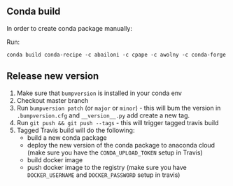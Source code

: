 ## Conda build
In order to create conda package manually:

Run: 
```
conda build conda-recipe -c abailoni -c cpape -c awolny -c conda-forge
```

## Release new version
1. Make sure that `bumpversion` is installed in your conda env
2. Checkout master branch
3. Run `bumpversion patch` (or `major` or `minor`) - this will bum the version in `.bumpversion.cfg` and `__version__.py` add create a new tag.
4. Run `git push && git push --tags` - this will trigger tagged travis build
5. Tagged Travis build will do the following:
    - build a new conda package 
    - deploy the new version of the conda package to anaconda cloud (make sure you have the `CONDA_UPLOAD_TOKEN` setup in Travis)
    - build docker image
    - push docker image to the registry (make sure you have `DOCKER_USERNAME` and `DOCKER_PASSWORD` setup in travis)

